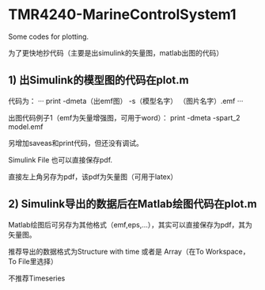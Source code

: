 # TMR4240-MarineControlSystem1
Some codes for plotting.

为了更快地抄代码（主要是出simulink的矢量图，matlab出图的代码）

## 1) 出Simulink的模型图的代码在plot.m

代码为：
···
print -dmeta（出emf图） -s（模型名字） （图片名字）.emf
···

出图代码例子1（emf为矢量增强图，可用于word）：            print -dmeta -spart_2 model.emf

另增加saveas和print代码，但还没有调试。

Simulink File 也可以直接保存pdf.

直接左上角另存为pdf，该pdf为矢量图（可用于latex）

## 2) Simulink导出的数据后在Matlab绘图代码在plot.m

Matlab绘图后可另存为其他格式（emf,eps,...），其实可以直接保存为pdf，其为矢量图。

推荐导出的数据格式为Structure with time 或者是 Array（在To Workspace，To File里选择）

不推荐Timeseries
